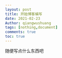 ```yaml
---
layout: post
title: 开始博客编写
date: 2021-02-23
Author: qiangwushuang 
tags: [nothing,document]
comments: true
toc: true
---
```


随便写点什么东西吧